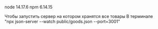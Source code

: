 
node                        14.17.6
npm                          6.14.15

Чтобы запустить сервер на котором хранятся все товары 
В терминале "npx json-server --watch public/goods.json --port=3001"
